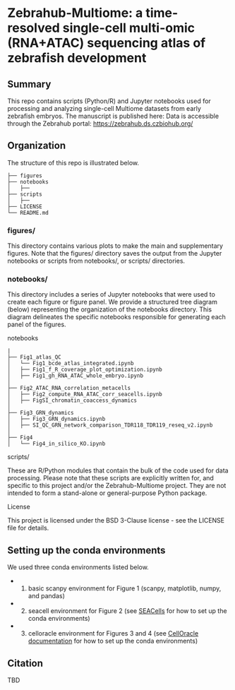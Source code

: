 # Zebrahub-Multiome: a time-resolved single-cell multi-omic (RNA+ATAC) sequencing atlas of zebrafish development

## Summary

This repo contains scripts (Python/R) and Jupyter notebooks used for processing and analyzing single-cell Multiome datasets from early zebrafish embryos. 
The manuscript is published here: 
Data is accessible through the Zebrahub portal: https://zebrahub.ds.czbiohub.org/ 


## Organization
The structure of this repo is illustrated below.
```
├── figures 
├── notebooks                 
│   ├── 
├── scripts                 
│   ├── 
├── LICENSE
└── README.md
```

### figures/

This directory contains various plots to make the main and supplementary figures. Note that the figures/ directory saves the output from the Jupyter notebooks or scripts from notebooks/, or scripts/ directories.

### notebooks/

This directory includes a series of Jupyter notebooks that were used to create each figure or figure panel. We provide a structured tree diagram (below) representing the organization of the notebooks directory. This diagram delineates the specific notebooks responsible for generating each panel of the figures.

notebooks
```
|
├── Fig1_atlas_QC
│   └── Fig1_bcde_atlas_integrated.ipynb
│   ├── Fig1_f_R_coverage_plot_optimization.ipynb
│   ├── Fig1_gh_RNA_ATAC_whole_embryo.ipynb
│
├── Fig2_ATAC_RNA_correlation_metacells
│   ├── Fig2_compute_RNA_ATAC_corr_seacells.ipynb 
│   ├── FigSI_chromatin_coaccess_dynamics
│
├── Fig3_GRN_dynamics
│   ├── Fig3_GRN_dynamics.ipynb 
│   ├── SI_QC_GRN_network_comparison_TDR118_TDR119_reseq_v2.ipynb
│
├── Fig4
│   └── Fig4_in_silico_KO.ipynb
```
scripts/

These are R/Python modules that contain the bulk of the code used for data processing. Please note that these scripts are explicitly written for, and specific to this project and/or the Zebrahub-Multiome project. They are not intended to form a stand-alone or general-purpose Python package.

License

This project is licensed under the BSD 3-Clause license - see the LICENSE file for details.

## Setting up the conda environments
We used three conda environments listed below.
- 1) basic scanpy environment for Figure 1 (scanpy, matplotlib, numpy, and pandas)
- 2) seacell environment for Figure 2 (see [SEACells](https://github.com/dpeerlab/SEACells) for how to set up the conda environments)
- 3) celloracle environment for Figures 3 and 4 (see [CellOracle documentation](https://morris-lab.github.io/CellOracle.documentation/installation/index.html) for how to set up the conda environments)

## Citation
TBD

